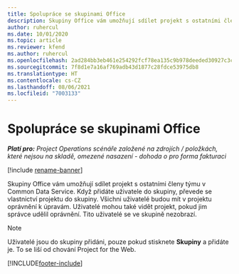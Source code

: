 ```yaml
---
title: Spolupráce se skupinami Office
description: Skupiny Office vám umožňují sdílet projekt s ostatními členy týmu v rámci Common Data Service.
author: ruhercul
ms.date: 10/01/2020
ms.topic: article
ms.reviewer: kfend
ms.author: ruhercul
ms.openlocfilehash: 2ad284bb3eb461e254292fcf78ea135c9b978deeded30927c3c442afc2ec0b7e
ms.sourcegitcommit: 7f8d1e7a16af769adb43d1877c28fdce53975db8
ms.translationtype: HT
ms.contentlocale: cs-CZ
ms.lasthandoff: 08/06/2021
ms.locfileid: "7003133"
---
```

# <a name="collaboration-with-office-groups"></a>Spolupráce se skupinami Office

_**Platí pro:** Project Operations scénáře založené na zdrojích / položkách, které nejsou na skladě, omezené nasazení - dohoda o pro forma fakturaci_

[!include [rename-banner](~/includes/cc-data-platform-banner.md)]

Skupiny Office vám umožňují sdílet projekt s ostatními členy týmu v Common Data Service. Když přidáte uživatele do skupiny, převede se vlastnictví projektu do skupiny. Všichni uživatelé budou mít v projektu oprávnění k úpravám. Uživatelé mohou také vidět projekt, pokud jim správce udělil oprávnění. Tito uživatelé se ve skupině nezobrazí.

> [!NOTE] 
> Uživatelé jsou do skupiny přidáni, pouze pokud stisknete **Skupiny** a přidáte je. To se liší od chování Project for the Web. 



[!INCLUDE[footer-include](../includes/footer-banner.md)]